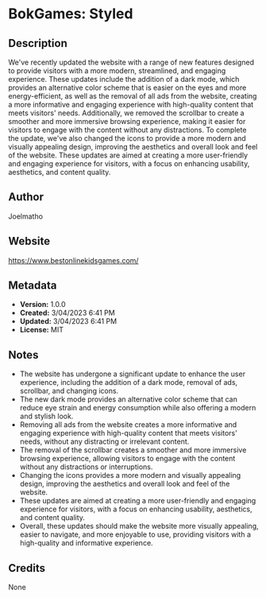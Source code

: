 # BokGames: Styled

## Description
We've recently updated the website with a range of new features designed to provide visitors with a more modern, streamlined, and engaging experience. These updates include the addition of a dark mode, which provides an alternative color scheme that is easier on the eyes and more energy-efficient, as well as the removal of all ads from the website, creating a more informative and engaging experience with high-quality content that meets visitors' needs. Additionally, we removed the scrollbar to create a smoother and more immersive browsing experience, making it easier for visitors to engage with the content without any distractions. To complete the update, we've also changed the icons to provide a more modern and visually appealing design, improving the aesthetics and overall look and feel of the website. These updates are aimed at creating a more user-friendly and engaging experience for visitors, with a focus on enhancing usability, aesthetics, and content quality.

## Author
Joelmatho

## Website
https://www.bestonlinekidsgames.com/

## Metadata
- **Version:** 1.0.0
- **Created:** 3/04/2023 6:41 PM
- **Updated:** 3/04/2023 6:41 PM
- **License:** MIT

## Notes
- The website has undergone a significant update to enhance the user experience, including the addition of a dark mode, removal of ads, scrollbar, and changing icons.
- The new dark mode provides an alternative color scheme that can reduce eye strain and energy consumption while also offering a modern and stylish look.
- Removing all ads from the website creates a more informative and engaging experience with high-quality content that meets visitors' needs, without any distracting or irrelevant content.
- The removal of the scrollbar creates a smoother and more immersive browsing experience, allowing visitors to engage with the content without any distractions or interruptions.
- Changing the icons provides a more modern and visually appealing design, improving the aesthetics and overall look and feel of the website.
- These updates are aimed at creating a more user-friendly and engaging experience for visitors, with a focus on enhancing usability, aesthetics, and content quality.
- Overall, these updates should make the website more visually appealing, easier to navigate, and more enjoyable to use, providing visitors with a high-quality and informative experience.

## Credits
None
